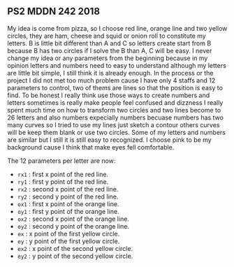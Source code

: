 ## PS2 MDDN 242 2018
My idea is come from pizza, so I choose red line, orange line and two yellow circles, they are ham, cheese and squid or onion roll to constitute my letters. B is little bit different than A and C so letters create start from B because B has two circles if I solve the B than A, C will be easy. I never change my idea or any parameters from the beginning because in my opinion letters and numbers need to easy to understand although my letters are little bit simple, I still think it is already enough. In the process or the project I did not met too much problem cause I have only 4 staffs and 12 parameters to control, two of thems are lines so that the position is easy to find. To be honest I really think use those ways to create numbers and letters sometimes is really make people feel confused and dizzness I really spent much time on how to transform two circles and two lines become to 26 letters and also numbers expecially numbers becuase numbers has two many curves so I tried to use my lines just sketch a contour others curves will be keep them blank or use two circles. Some of my letters and numbers are similar but I still it is still easy to recognized. I choose pink to be my background cause I think that make eyes fell comfortable. 


The 12 parameters per letter are now:
  * `rx1` : first x point of the red line.
  * `ry1` : first y point of the red line.
  * `rx2` : second x point of the red line.
  * `ry2` : second y point of the red line.
  * `ox1` : first x point of the orange line.
  * `oy1` : first y point of the orange line.
  * `ox2` : second x point of the orange line.
  * `oy2` : second y point of the orange line.
  * `ex` :  x point of the first yellow circle.
  * `ey` :  y point of the first yellow circle.
  * `ex2` :  x point of the second yellow circle.
  * `ey2` :  y point of the second yellow circle.


